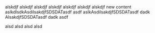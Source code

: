 alskdjf
alskdjf
alskdjf
alskdjf
alskdjf
alskdjf
alskdjf
new content
aslkdlsdkAsdilsakdjfSDSDATasdf
asdf
aslkAsdilsakdjfSDSDATasdf
dadk
AlsakdjfSDSDATasdf
dadk
asdf

alsd
alsd
alsd
alsd
